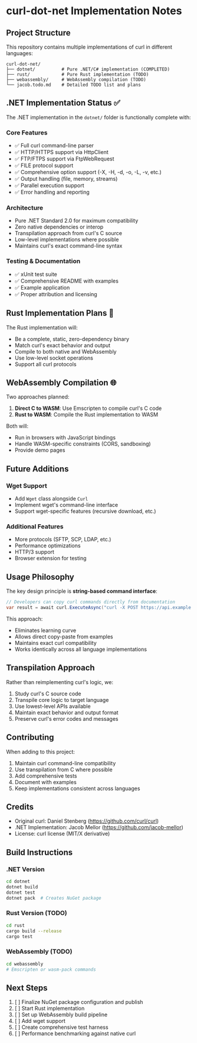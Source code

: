 # curl-dot-net Implementation Notes

## Project Structure

This repository contains multiple implementations of curl in different languages:

```
curl-dot-net/
├── dotnet/          # Pure .NET/C# implementation (COMPLETED)
├── rust/            # Pure Rust implementation (TODO)
├── webassembly/     # WebAssembly compilation (TODO)
└── jacob.todo.md    # Detailed TODO list and plans
```

## .NET Implementation Status ✅

The .NET implementation in the `dotnet/` folder is functionally complete with:

### Core Features
- ✅ Full curl command-line parser
- ✅ HTTP/HTTPS support via HttpClient
- ✅ FTP/FTPS support via FtpWebRequest
- ✅ FILE protocol support
- ✅ Comprehensive option support (-X, -H, -d, -o, -L, -v, etc.)
- ✅ Output handling (file, memory, streams)
- ✅ Parallel execution support
- ✅ Error handling and reporting

### Architecture
- Pure .NET Standard 2.0 for maximum compatibility
- Zero native dependencies or interop
- Transpilation approach from curl's C source
- Low-level implementations where possible
- Maintains curl's exact command-line syntax

### Testing & Documentation
- ✅ xUnit test suite
- ✅ Comprehensive README with examples
- ✅ Example application
- ✅ Proper attribution and licensing

## Rust Implementation Plans 🦀

The Rust implementation will:
- Be a complete, static, zero-dependency binary
- Match curl's exact behavior and output
- Compile to both native and WebAssembly
- Use low-level socket operations
- Support all curl protocols

## WebAssembly Compilation 🌐

Two approaches planned:
1. **Direct C to WASM**: Use Emscripten to compile curl's C code
2. **Rust to WASM**: Compile the Rust implementation to WASM

Both will:
- Run in browsers with JavaScript bindings
- Handle WASM-specific constraints (CORS, sandboxing)
- Provide demo pages

## Future Additions

### Wget Support
- Add `Wget` class alongside `Curl`
- Implement wget's command-line interface
- Support wget-specific features (recursive download, etc.)

### Additional Features
- More protocols (SFTP, SCP, LDAP, etc.)
- Performance optimizations
- HTTP/3 support
- Browser extension for testing

## Usage Philosophy

The key design principle is **string-based command interface**:

```csharp
// Developers can copy curl commands directly from documentation
var result = await curl.ExecuteAsync("curl -X POST https://api.example.com/data -H 'Content-Type: application/json' -d '{\"key\":\"value\"}'");
```

This approach:
- Eliminates learning curve
- Allows direct copy-paste from examples
- Maintains exact curl compatibility
- Works identically across all language implementations

## Transpilation Approach

Rather than reimplementing curl's logic, we:
1. Study curl's C source code
2. Transpile core logic to target language
3. Use lowest-level APIs available
4. Maintain exact behavior and output format
5. Preserve curl's error codes and messages

## Contributing

When adding to this project:
1. Maintain curl command-line compatibility
2. Use transpilation from C where possible
3. Add comprehensive tests
4. Document with examples
5. Keep implementations consistent across languages

## Credits

- Original curl: Daniel Stenberg (https://github.com/curl/curl)
- .NET Implementation: Jacob Mellor (https://github.com/jacob-mellor)
- License: curl license (MIT/X derivative)

## Build Instructions

### .NET Version
```bash
cd dotnet
dotnet build
dotnet test
dotnet pack  # Creates NuGet package
```

### Rust Version (TODO)
```bash
cd rust
cargo build --release
cargo test
```

### WebAssembly (TODO)
```bash
cd webassembly
# Emscripten or wasm-pack commands
```

## Next Steps

1. [ ] Finalize NuGet package configuration and publish
2. [ ] Start Rust implementation
3. [ ] Set up WebAssembly build pipeline
4. [ ] Add wget support
5. [ ] Create comprehensive test harness
6. [ ] Performance benchmarking against native curl